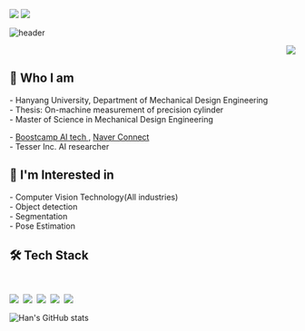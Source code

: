 <p align="left">
  <a href="mailto:yuyuqw92@gmail.com"><img src="https://img.shields.io/badge/Gmail-d14836?style=flat-square&logo=Gmail&logoColor=white&link=yuyuqw92@gmail.com"/></a>
  <a href="https://twilight-han.notion.site/Tech-Blog-f5cb4815912943ffb2f96766d26f264d"><img src="https://img.shields.io/badge/Blog-000000?style=flat-square&logo=Notion&logoColor=#FFFFFF&link=https://twilight-han.notion.site/Tech-Blog-f5cb4815912943ffb2f96766d26f264d"/></a> 
</p>

![header](https://capsule-render.vercel.app/api?type=soft&color=3776AB&height=150&section=header&text=Hi,%20I'm%20MinhanBae%20&fontSize=70&fontColor=FFFFFF&animation=twinkling)

<p align="right">
  <a href="https://hits.seeyoufarm.com"><img src="https://hits.seeyoufarm.com/api/count/incr/badge.svg?url=https%3A%2F%2Fgithub.com%2FMinhan-Bae&count_bg=%2379C83D&title_bg=%23555555&icon=&icon_color=%23E7E7E7&title=hits&edge_flat=false"/></a>
</p>

<h2> 💬 Who I am </h2>
<p>
- Hanyang University, Department of Mechanical Design Engineering </br>
  - Thesis: On-machine measurement of precision cylinder </br>
  - Master of Science in Mechanical Design Engineering </br>
</p>
- <a href="https://boostcamp.connect.or.kr/"> Boostcamp AI tech </a>, <a href="https://www.connect.or.kr/"> Naver Connect </a> </br>
- Tesser Inc. AI researcher </br>

<h2> 🌱 I'm Interested in </h2>
- Computer Vision Technology(All industries) </br>
  - Object detection </br>
  - Segmentation </br>
  - Pose Estimation </br>

<h2> 🛠 Tech Stack </h2> </br>
<p>
  <img src="https://img.shields.io/badge/Python-3776AB?style=flat-square&logo=Python&logoColor=white"/></a>&nbsp
  <img src="https://img.shields.io/badge/Pytorch-EE4C2C?style=flat-square&logo=Pytorch&logoColor=white"/></a>&nbsp
  <img src="https://img.shields.io/badge/Pytorch Lightning-792EE5?style=flat-square&logo=Pytorch Lightning&logoColor=white"/></a>&nbsp
  <img src="https://img.shields.io/badge/Git-F05032?style=flat-square&logo=Git&amp;logoColor=white"/></a>&nbsp 
  <img src="https://img.shields.io/badge/OpenCV-5C3EE8?style=flat-square&logo=OpenCV&amp;logoColor=white"/></a>&nbsp  
</p>

![Han's GitHub stats](https://github-readme-stats.vercel.app/api?username=Minhan-Bae&show_icons=true&theme=github_dark)
